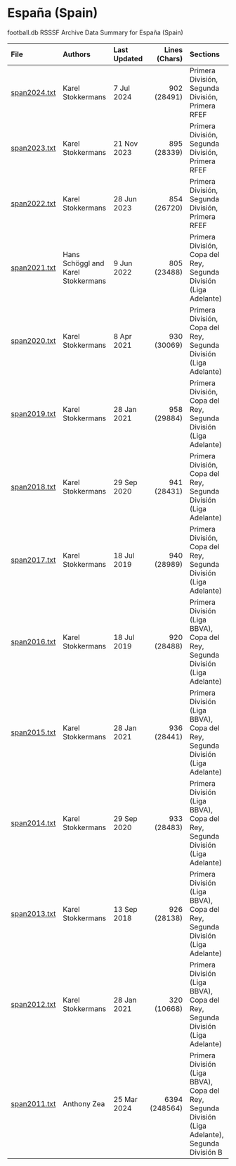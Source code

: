 
# España (Spain)

football.db RSSSF Archive Data Summary for España (Spain)

| File   | Authors  | Last Updated | Lines (Chars) | Sections |
| :----- | :------- | :----------- | ------------: | :------- |
| [span2024.txt](span2024.txt) | Karel Stokkermans | 7 Jul 2024 | 902 (28491) | Primera División, Segunda División, Primera RFEF |
| [span2023.txt](span2023.txt) | Karel Stokkermans | 21 Nov 2023 | 895 (28339) | Primera División, Segunda División, Primera RFEF |
| [span2022.txt](span2022.txt) | Karel Stokkermans | 28 Jun 2023 | 854 (26720) | Primera División, Segunda División, Primera RFEF |
| [span2021.txt](span2021.txt) | Hans Schöggl and Karel Stokkermans | 9 Jun 2022 | 805 (23488) | Primera División, Copa del Rey, Segunda División (Liga Adelante) |
| [span2020.txt](span2020.txt) | Karel Stokkermans | 8 Apr 2021 | 930 (30069) | Primera División, Copa del Rey, Segunda División (Liga Adelante) |
| [span2019.txt](span2019.txt) | Karel Stokkermans | 28 Jan 2021 | 958 (29884) | Primera División, Copa del Rey, Segunda División (Liga Adelante) |
| [span2018.txt](span2018.txt) | Karel Stokkermans | 29 Sep 2020 | 941 (28431) | Primera División, Copa del Rey, Segunda División (Liga Adelante) |
| [span2017.txt](span2017.txt) | Karel Stokkermans | 18 Jul 2019 | 940 (28989) | Primera División, Copa del Rey, Segunda División (Liga Adelante) |
| [span2016.txt](span2016.txt) | Karel Stokkermans | 18 Jul 2019 | 920 (28488) | Primera División (Liga BBVA), Copa del Rey, Segunda División (Liga Adelante) |
| [span2015.txt](span2015.txt) | Karel Stokkermans | 28 Jan 2021 | 936 (28441) | Primera División (Liga BBVA), Copa del Rey, Segunda División (Liga Adelante) |
| [span2014.txt](span2014.txt) | Karel Stokkermans | 29 Sep 2020 | 933 (28483) | Primera División (Liga BBVA), Copa del Rey, Segunda División (Liga Adelante) |
| [span2013.txt](span2013.txt) | Karel Stokkermans | 13 Sep 2018 | 926 (28138) | Primera División (Liga BBVA), Copa del Rey, Segunda División (Liga Adelante) |
| [span2012.txt](span2012.txt) | Karel Stokkermans | 28 Jan 2021 | 320 (10668) | Primera División (Liga BBVA), Copa del Rey, Segunda División (Liga Adelante) |
| [span2011.txt](span2011.txt) | Anthony Zea | 25 Mar 2024 | 6394 (248564) | Primera División (Liga BBVA), Copa del Rey, Segunda División (Liga Adelante), Segunda División B |


